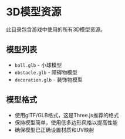 # 3D模型资源

此目录包含游戏中使用的所有3D模型资源。

## 模型列表

- `ball.glb` - 小球模型
- `obstacle.glb` - 障碍物模型
- `decoration.glb` - 装饰物模型

## 模型格式

- 使用glTF/GLB格式，这是Three.js推荐的格式
- 保持模型简单，使用低多边形风格以提高性能
- 确保模型已正确设置材质和UV映射
